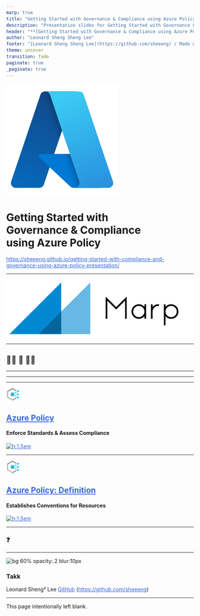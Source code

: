 ```yaml
---
marp: true
title: "Getting Started with Governance & Compliance using Azure Policy"
description: "Presentation slides for Getting Started with Governance & Compliance using Azure Policy"
header: "**[Getting Started with Governance & Compliance using Azure Policy](https://sheeeng.github.io/getting-started-with-compliance-and-governance-using-azure-policy-presentation/)**"
author: "Leonard Sheng Sheng Lee"
footer: "[Leonard Sheng Sheng Lee](https://github.com/sheeeng) / Made with [Marp](https://marp.app/)"
theme: uncover
transition: fade
paginate: true
_paginate: true
---
```


![bg opacity:.2 blur:5px 50%](./assets/icons/Microsoft_Azure.svg)

# <!--fit--> Getting Started with <br/> Governance & Compliance <br/>using Azure Policy

https://sheeeng.github.io/getting-started-with-compliance-and-governance-using-azure-policy-presentation/

<style scoped>a { color: #36d; }</style>

<!--
Some speaker notes here that might be useful.
-->

---

![Marp bg 60%](https://raw.githubusercontent.com/marp-team/marp/master/marp.png)

<!--
Some speaker notes here that might be useful.
-->

---

## <!--fit--> :raising_hand_man: :raising_hand: :raising_hand_woman:

<!--
Some speaker notes here that might be useful.
-->

---

<!--
Some speaker notes here that might be useful.

TODO: Recapitulate DevOps, SRE, Platform, Governance
-->

---

<!--
Some speaker notes here that might be useful.

TODO: Governance Engineering
-->

---

![bg right 40%](./assets/icons/10316-icon-service-Policy.svg)

## **[Azure Policy](https://learn.microsoft.com/en-us/azure/governance/policy/overview)**

#### Enforce Standards & Assess Compliance

[![h:1.5em](https://img.shields.io/badge/-Azure%20Policy%20Glossary-darkgreen?style=for-the-badge&logo=none)](https://learn.microsoft.com/en-us/azure/governance/policy/policy-glossary)

<!--
Some speaker notes here that might be useful.

A service that enables users to govern Azure resources by enforcing organizational standards and assessing compliance at scale.

Common use cases for Azure Policy include implementing governance for resource consistency, regulatory compliance, security, cost, and management. Policy definitions for these common use cases are already available in your Azure environment as built-ins to help you get started.
-->

---

![bg right 40%](./assets/icons/10316-icon-service-Policy.svg)

## **[Azure Policy: Definition](https://learn.microsoft.com/en-us/azure/governance/policy/overview)**

#### Establishes Conventions for Resources

[![h:1.5em](https://img.shields.io/badge/Azure%20Policy%20Definition-blue?style=for-the-badge&logo=none)](https://learn.microsoft.com/en-us/azure/governance/policy/concepts/definition-structure)

<!--
Some speaker notes here that might be useful.
-->

---

### <!--fit--> :question:

---

![bg 60% opacity:.2 blur:10px](https://avatars1.githubusercontent.com/u/305414?v=4)

<!--
Some speaker notes here that might be useful.
-->

### Takk

Leonard Sheng² Lee
[GitHub](https://github.com/sheeeng) (https://github.com/sheeeng)

<!--
Some speaker notes here that might be useful.
-->

---

This page intentionally left blank.

<!--
Some speaker notes here that might be useful.
-->
